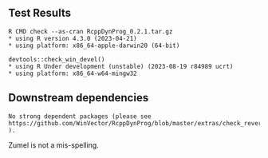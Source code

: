 
## Test Results

    R CMD check --as-cran RcppDynProg_0.2.1.tar.gz
    * using R version 4.3.0 (2023-04-21)
    * using platform: x86_64-apple-darwin20 (64-bit)

    devtools::check_win_devel()
    * using R Under development (unstable) (2023-08-19 r84989 ucrt)
    * using platform: x86_64-w64-mingw32
    
## Downstream dependencies

    No strong dependent packages (please see https://github.com/WinVector/RcppDynProg/blob/master/extras/check_reverse_dependencies.md ).

Zumel is not a mis-spelling.
